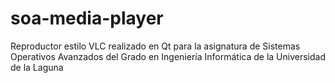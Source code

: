 # soa-media-player
Reproductor estilo VLC realizado en Qt para la asignatura de Sistemas Operativos Avanzados del Grado en Ingeniería Informática de la Universidad de la Laguna
